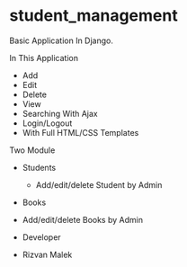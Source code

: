 # student_management
Basic Application In Django.

In This Application 
- Add
- Edit
- Delete
- View
- Searching With Ajax
- Login/Logout
- With Full HTML/CSS Templates

Two Module 
- Students 
  - Add/edit/delete Student by Admin 
 
 - Books
  - Add/edit/delete Books by Admin

- Developer
 - Rizvan Malek
